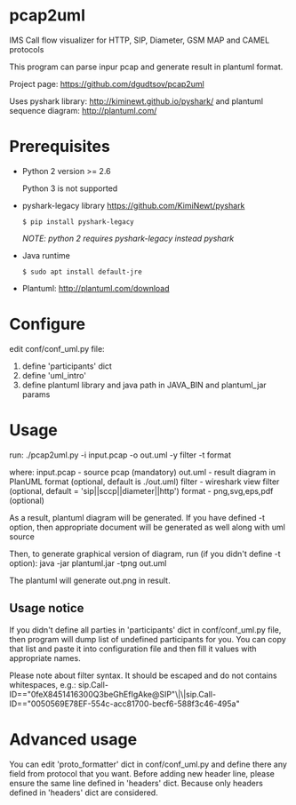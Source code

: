 # pcap2uml
IMS Call flow visualizer for HTTP, SIP, Diameter, GSM MAP and CAMEL protocols

This program can parse inpur pcap and generate result in plantuml format.

Project page: https://github.com/dgudtsov/pcap2uml

Uses pyshark library: http://kiminewt.github.io/pyshark/
and plantuml sequence diagram: http://plantuml.com/

# Prerequisites

* Python 2 version >= 2.6

  Python 3 is not supported

* pyshark-legacy library https://github.com/KimiNewt/pyshark

  `$ pip install pyshark-legacy`

  *NOTE: python 2 requires pyshark-legacy instead pyshark*

* Java runtime

  `$ sudo apt install default-jre`

* Plantuml: http://plantuml.com/download

# Configure

edit conf/conf_uml.py file:
1. define 'participants' dict
2. define 'uml_intro'
3. define plantuml library and java path in JAVA_BIN and plantuml_jar params


# Usage

run:
./pcap2uml.py -i input.pcap -o out.uml -y filter -t format

where:
input.pcap - source pcap (mandatory)
out.uml - result diagram in PlanUML format (optional, default is ./out.uml)
filter - wireshark view filter (optional, default = 'sip||sccp||diameter||http')
format - png,svg,eps,pdf (optional)

As a result, plantuml diagram will be generated.
If you have defined -t option, then appropriate document will be generated as well along with uml source

Then, to generate graphical version of diagram, run (if you didn't define -t option):
java -jar plantuml.jar -tpng out.uml

The plantuml will generate out.png in result.

## Usage notice

If you didn't define all parties in 'participants' dict in conf/conf_uml.py file, then program will dump list of undefined participants for you. You can copy that list and paste it into configuration file and then fill it values with appropriate names.

Please note about filter syntax. It should be escaped and do not contains whitespaces, e.g.:
sip.Call-ID==\"0feX8451416300Q3beGhEfIgAke@SIP\"\\|\\|sip.Call-ID==\"0050569E78EF-554c-acc81700-becf6-588f3c46-495a\"

# Advanced usage

You can edit 'proto_formatter' dict in conf/conf_uml.py and define there any field from protocol that you want. Before adding new header line, please ensure the same line defined in 'headers' dict. Because only headers defined in 'headers' dict are considered.

